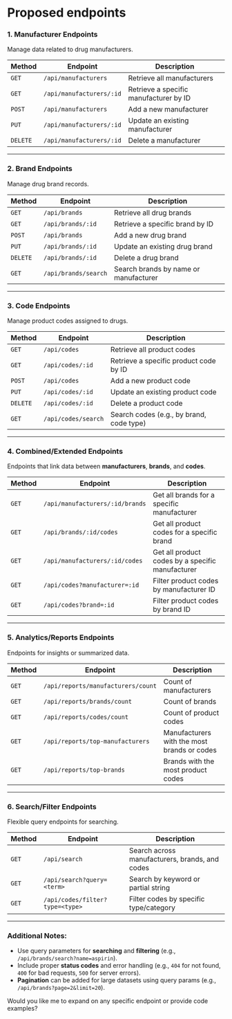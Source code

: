 # Proposed endpoints
### **1. Manufacturer Endpoints**
Manage data related to drug manufacturers.

| **Method** | **Endpoint**             | **Description**                          |
|------------|--------------------------|------------------------------------------|
| `GET`     | `/api/manufacturers`      | Retrieve all manufacturers               |
| `GET`     | `/api/manufacturers/:id`  | Retrieve a specific manufacturer by ID   |
| `POST`    | `/api/manufacturers`      | Add a new manufacturer                   |
| `PUT`     | `/api/manufacturers/:id`  | Update an existing manufacturer          |
| `DELETE`  | `/api/manufacturers/:id`  | Delete a manufacturer                    |

---


### **2. Brand Endpoints**
Manage drug brand records.

| **Method** | **Endpoint**             | **Description**                          |
|------------|--------------------------|------------------------------------------|
| `GET`     | `/api/brands`             | Retrieve all drug brands                 |
| `GET`     | `/api/brands/:id`         | Retrieve a specific brand by ID          |
| `POST`    | `/api/brands`             | Add a new drug brand                     |
| `PUT`     | `/api/brands/:id`         | Update an existing drug brand            |
| `DELETE`  | `/api/brands/:id`         | Delete a drug brand                      |
| `GET`     | `/api/brands/search`      | Search brands by name or manufacturer    |

---

### **3. Code Endpoints**
Manage product codes assigned to drugs.

| **Method** | **Endpoint**             | **Description**                          |
|------------|--------------------------|------------------------------------------|
| `GET`     | `/api/codes`              | Retrieve all product codes               |
| `GET`     | `/api/codes/:id`          | Retrieve a specific product code by ID   |
| `POST`    | `/api/codes`              | Add a new product code                   |
| `PUT`     | `/api/codes/:id`          | Update an existing product code          |
| `DELETE`  | `/api/codes/:id`          | Delete a product code                    |
| `GET`     | `/api/codes/search`       | Search codes (e.g., by brand, code type) |

---

### **4. Combined/Extended Endpoints**
Endpoints that link data between **manufacturers**, **brands**, and **codes**.

| **Method** | **Endpoint**                           | **Description**                                  |
|------------|----------------------------------------|------------------------------------------------|
| `GET`     | `/api/manufacturers/:id/brands`        | Get all brands for a specific manufacturer     |
| `GET`     | `/api/brands/:id/codes`                | Get all product codes for a specific brand     |
| `GET`     | `/api/manufacturers/:id/codes`         | Get all product codes by a specific manufacturer |
| `GET`     | `/api/codes?manufacturer=:id`          | Filter product codes by manufacturer ID        |
| `GET`     | `/api/codes?brand=:id`                 | Filter product codes by brand ID               |

---

### **5. Analytics/Reports Endpoints**
Endpoints for insights or summarized data.

| **Method** | **Endpoint**                           | **Description**                                |
|------------|----------------------------------------|-----------------------------------------------|
| `GET`     | `/api/reports/manufacturers/count`     | Count of manufacturers                        |
| `GET`     | `/api/reports/brands/count`            | Count of brands                               |
| `GET`     | `/api/reports/codes/count`             | Count of product codes                        |
| `GET`     | `/api/reports/top-manufacturers`       | Manufacturers with the most brands or codes   |
| `GET`     | `/api/reports/top-brands`              | Brands with the most product codes            |

---

### **6. Search/Filter Endpoints**
Flexible query endpoints for searching.

| **Method** | **Endpoint**                           | **Description**                                |
|------------|----------------------------------------|-----------------------------------------------|
| `GET`     | `/api/search`                          | Search across manufacturers, brands, and codes |
| `GET`     | `/api/search?query=<term>`             | Search by keyword or partial string            |
| `GET`     | `/api/codes/filter?type=<type>`        | Filter codes by specific type/category         |

---

### Additional Notes:
- Use query parameters for **searching** and **filtering** (e.g., `/api/brands/search?name=aspirin`).
- Include proper **status codes** and error handling (e.g., `404` for not found, `400` for bad requests, `500` for server errors).
- **Pagination** can be added for large datasets using query params (e.g., `/api/brands?page=2&limit=20`).

Would you like me to expand on any specific endpoint or provide code examples?